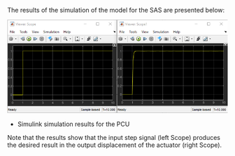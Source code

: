 The results of the simulation of the model for the SAS are presented below:

![](Fig6.png)
- Simulink simulation results for the PCU

Note that the results show that the input step signal (left Scope) produces the desired result in the output displacement of the actuator (right Scope).